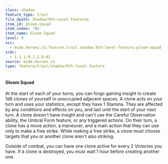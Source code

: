 ```yaml
---
class: shadow
feature_type: trait
file_dpath: Shadow/9th-Level Features
item_id: gloom-squad
item_index: '01'
item_name: Gloom Squad
level: 9
scc:
  - mcdm.heroes.v1:feature.trait.shadow.9th-level-feature:gloom-squad
scdc:
  - 1.1.1:9.1.2.8:01
source: mcdm.heroes.v1
type: feature/trait/shadow/9th-level-feature
---
```


#### Gloom Squad

At the start of each of your turns, you can forgo gaining insight to create 1d6 clones of yourself in unoccupied adjacent spaces. A clone acts on your turn and uses your statistics, except they have 1 Stamina. They are affected by any conditions and effects on you, and last until the start of your next turn. A clone doesn't have insight and can't use the Careful Observation ability, the Umbral Form feature, or any triggered actions. On their turn, a clone has a move action, a maneuver, and a main action that they can use only to make a free strike. While making a free strike, a clone must choose targets that you or another clone aren't also striking.

Outside of combat, you can have one clone active for every 2 Victories you have. If a clone is destroyed, you must wait 1 hour before creating another one.
